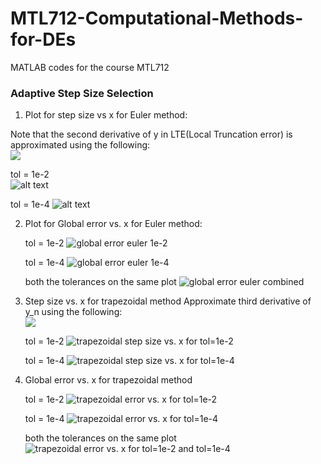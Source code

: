 # MTL712-Computational-Methods-for-DEs
MATLAB codes for the course MTL712


### Adaptive Step Size Selection  
1. Plot for step size vs x for Euler method:  

Note that the second derivative of y in LTE(Local Truncation error) is approximated using the following:  
<img src="https://render.githubusercontent.com/render/math?math=y_n^{''} = \frac{y_{n \+ 1}^' - y_n^'}{h_n}">   



   tol = 1e-2    
![alt text](adaptive_step_size_selection/euler_adaptive_size_tol_1e-2.png)

   tol = 1e-4
![alt text](adaptive_step_size_selection/euler_tol_1e-4.png)

2. Plot for Global error vs. x for Euler method:

   tol = 1e-2
![global error euler 1e-2](adaptive_step_size_selection/euler_error_tol_1e-2.png)

   tol = 1e-4
![global error euler 1e-4](adaptive_step_size_selection/euler_error_tol_1e-4.png)

   both the tolerances on the same plot
![global error euler combined](adaptive_step_size_selection/GE_tol_1e-2_1e-4.png)


3. Step size vs. x for trapezoidal method
   Approximate third derivative of y_n using the following:  
   <img src="https://render.githubusercontent.com/render/math?math=y_n^{'''} = \frac{y_{n \+ 1}^' - 2*y_n^' + y_{n \- 1}^'}{h_n^2}"> 



   tol = 1e-2
   ![trapezoidal step size vs. x for tol=1e-2](adaptive_step_size_selection/trapezoidal_stepsize_tol_1e-2.png)

   tol = 1e-4
   ![trapezoidal step size vs. x for tol=1e-4](adaptive_step_size_selection/trapezoidal_stepsize_tol_1e-4.png)

4. Global error vs. x for trapezoidal method

   tol = 1e-2
   ![trapezoidal error vs. x for tol=1e-2](adaptive_step_size_selection/trapezoidal_error_tol_1e-2.png)

   tol = 1e-4
   ![trapezoidal error vs. x for tol=1e-4](adaptive_step_size_selection/trapezoidal_error_tol_1e-4.png)

   both the tolerances on the same plot
   ![trapezoidal error vs. x for tol=1e-2 and tol=1e-4](adaptive_step_size_selection/trapezoidal_global_error_tol1_tol2.png)